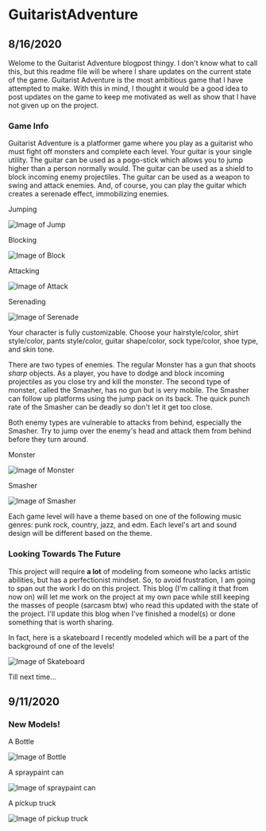 # GuitaristAdventure

## 8/16/2020

Welome to the Guitarist Adventure blogpost thingy. I don't know what to call this, but this readme file will be where I share updates on the current state of the game. Guitarist Adventure is the most ambitious game that I have attempted to make. With this in mind, I thought it would be a good idea to post updates on the game to keep me motivated as well as show that I have not given up on the project. 

### Game Info
Guitarist Adventure is a platformer game where you play as a guitarist who must fight off monsters and complete each level. Your guitar is your single utility. The guitar can be used as a pogo-stick which allows you to jump higher than a person normally would. The guitar can be used as a shield to block incoming enemy projectiles. The guitar can be used as a weapon to swing and attack enemies. And, of course, you can play the guitar which creates a serenade effect, immobilizing enemies. 

Jumping

![Image of Jump](ReadMeFiles/Images/GA_Jump.gif)

Blocking

![Image of Block](ReadMeFiles/Images/GA_Block.gif)

Attacking

![Image of Attack](ReadMeFiles/Images/GA_Swing.gif)

Serenading

![Image of Serenade](ReadMeFiles/Images/GA_Serenade.gif)

Your character is fully customizable. Choose your hairstyle/color, shirt style/color, pants style/color, guitar shape/color, sock type/color, shoe type, and skin tone.

There are two types of enemies. The regular Monster has a gun that shoots *sharp* objects. As a player, you have to dodge and block incoming projectiles as you close try and kill the monster. The second type of monster, called the Smasher, has no gun but is very mobile. The Smasher can follow up platforms using the jump pack on its back. The quick punch rate of the Smasher can be deadly so don't let it get too close.

Both enemy types are vulnerable to attacks from behind, especially the Smasher. Try to jump over the enemy's head and attack them from behind before they turn around.

Monster 

![Image of Monster](ReadMeFiles/Images/GA_Monster.gif)

Smasher

![Image of Smasher](ReadMeFiles/Images/GA_Smasher.gif)

Each game level will have a theme based on one of the following music genres: punk rock, country, jazz, and edm. Each level's art and sound design will be different based on the theme. 

### Looking Towards The Future
This project will require **a lot** of modeling from someone who lacks artistic abilities, but has a perfectionist mindset. So, to avoid frustration, I am going to span out the work I do on this project. This blog (I'm calling it that from now on) will let me work on the project at my own pace while still keeping the masses of people (sarcasm btw) who read this updated with the state of the project. I'll update this blog when I've finished a model(s) or done something that is worth sharing. 

In fact, here is a skateboard I recently modeled which will be a part of the background of one of the levels!

![Image of Skateboard](ReadMeFiles/Images/Skateboard.gif)

Till next time...

## 9/11/2020
### New Models!

A Bottle

![Image of Bottle](ReadMeFiles/Images/Bottle.gif)

A spraypaint can

![Image of spraypaint can](ReadMeFiles/Images/SprayPaintCan.gif)

A pickup truck

![Image of pickup truck](ReadMeFiles/Images/Truck.gif)
